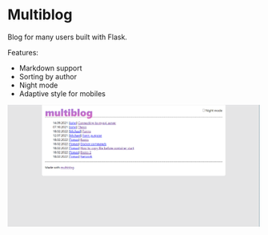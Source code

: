# Multiblog
Blog for many users built with Flask.

Features:
- Markdown support
- Sorting by author
- Night mode
- Adaptive style for mobiles

![Screenshot](https://github.com/thedmdim/multiblog/blob/master/screenshot.png?raw=true)
